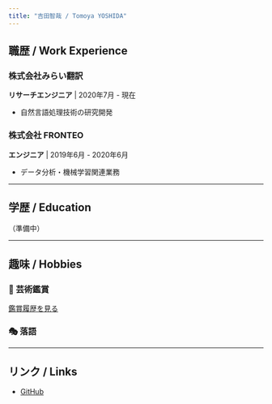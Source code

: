 ```yaml
---
title: "吉田智哉 / Tomoya YOSHIDA"
---
```



## 職歴 / Work Experience

### 株式会社みらい翻訳
**リサーチエンジニア** | 2020年7月 - 現在
- 自然言語処理技術の研究開発

### 株式会社 FRONTEO
**エンジニア** | 2019年6月 - 2020年6月
- データ分析・機械学習関連業務

---

## 学歴 / Education

（準備中）

---

## 趣味 / Hobbies

### 🎨 芸術鑑賞
[鑑賞履歴を見る](/exhibitions/)

### 🎭 落語

---

## リンク / Links

- [GitHub](https://github.com/reonyanarticle)
